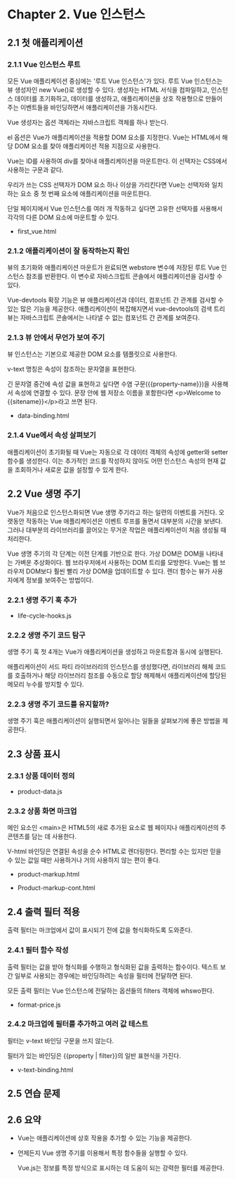 # Chapter 2. Vue 인스턴스

## 2.1 첫 애플리케이션

### 2.1.1 Vue 인스턴스 루트

모든 Vue 애플리케이션 중심에는 '루트 Vue 인스턴스'가 있다.
루트 Vue 인스턴스는 뷰 생성자인 new Vue()로 생성할 수 있다.
생성자는 HTML 서식을 컴파일하고, 인스턴스 데이터를 초기화하고, 데이터를 생성하고, 애플리케이션을 상호 작용형으로 만들어 주는 이벤트들을 바인딩하면서 애플리케이션을 가동시킨다.

Vue 생성자는 옵션 객체라는 자바스크립트 객체를 하나 받는다.

el 옵션은 Vue가 애플리케이션을 적용할 DOM 요소를 지정한다.
Vue는 HTML에서 해당 DOM 요소를 찾아 애플리케이션 적용 지점으로 사용한다.

Vue는 ID를 사용하여 div를 찾아내 애플리케이션을 마운트한다.
이 선택자는 CSS에서 사용하는 구문과 같다.

우리가 쓰는 CSS 선택자가 DOM 요소 하나 이상을 가리킨다면 Vue는 선택자와 일치하는 요소 중 첫 번째 요소에 애플리케이션을 마운트한다.

단일 페이지에서 Vue 인스턴스를 여러 개 작동하고 싶다면 고유한 선택자를 사용해서 각각의 다른 DOM 요소에 마운트할 수 있다.

- first_vue.html

### 2.1.2 애플리케이션이 잘 동작하는지 확인

뷰의 초기화와 애플리케이션 마운트가 완료되면 webstore 변수에 저장된 루트 Vue 인스턴스 참조를 반환한다.
이 변수로 자바스크립트 콘솔에서 애플리케이션을 검사할 수 있다.

Vue-devtools 확장 기능은 뷰 애플리케이션과 데이터, 컴포넌트 간 관계를 검사할 수 있는 많은 기능을 제공한다.
애플리케이션이 복잡해지면서 vue-devtools의 검색 트리 뷰는 자바스크립트 콘솔에서는 나타낼 수 없는 컴포넌트 간 관계를 보여준다.

### 2.1.3 뷰 안에서 무언가 보여 주기

뷰 인스턴스는 기본으로 제공한 DOM 요소를 템플릿으로 사용한다.

v-text 명칭은 속성이 참조하는 문자열을 표현한다.

긴 문자열 중간에 속성 값을 표현하고 싶다면 수염 구문({{property-name}})을 사용해서 속성에 연결할 수 있다.
문장 안에 웹 저장소 이름을 포함한다면 \<p>Welcome to {{sitename}}\</p>라고 쓰면 된다.

- data-binding.html

### 2.1.4 Vue에서 속성 살펴보기

애플리케이션이 초기화될 때 Vue는 자동으로 각 데이터 객체의 속성에 getter와 setter 함수를 생성한다.
이는 추가적인 코드를 작성하지 않아도 어떤 인스턴스 속성의 현재 값을 조회하거나 새로운 값을 설정할 수 있게 한다.

## 2.2 Vue 생명 주기

Vue가 처음으로 인스턴스화되면 Vue 생명 주기라고 하는 일련의 이벤트를 거친다.
오랫동안 작동하는 Vue 애플리케이션은 이벤트 루프를 돌면서 대부분의 시간을 보낸다.
그러나 대부분의 라이브러리를 끌어오는 무거운 작업은 애플리케이션이 처음 생성될 때 처리한다.

Vue 생명 주기의 각 단계는 이전 단계를 기반으로 한다.
가상 DOM은 DOM을 나타내는 가벼운 추상화이다.
웹 브라우저에서 사용하는 DOM 트리를 모방한다.
Vue는 웹 브라우저 DOM보다 훨씬 빨리 가상 DOM을 업데이트할 수 있다.
렌더 함수는 뷰가 사용자에게 정보를 보여주는 방법이다.

### 2.2.1 생명 주기 훅 추가

- life-cycle-hooks.js

### 2.2.2 생명 주기 코드 탐구

생명 주기 훅 첫 4개는 Vue가 애플리케이션을 생성하고 마운트함과 동시에 실행된다.

애플리케이션이 서드 파티 라이브러리의 인스턴스를 생성했다면, 라이브러리 해체 코드를 호출하거나 해당 라이브러리 참조를 수동으로 할당 해제해서 애플리케이션에 할당된 메모리 누수를 방지할 수 있다.

### 2.2.3 생명 주기 코드를 유지할까?

생명 주기 훅은 애플리케이션이 실행되면서 일어나는 일들을 살펴보기에 좋은 방법을 제공한다.

## 2.3 상품 표시

### 2.3.1 상품 데이터 정의

- product-data.js

### 2.3.2 상품 화면 마크업

메인 요소인 \<main>은 HTML5의 새로 추가된 요소로 웹 페이지나 애플리케이션의 주 콘텐츠를 담는 데 사용한다.

V-html 바인딩은 연결된 속성을 순수 HTML로 렌더링한다.
편리할 수는 있지만 믿을 수 있는 값일 때만 사용하거나 거의 사용하지 않는 편이 좋다.

- product-markup.html

- Product-markup-cont.html

## 2.4 출력 필터 적용

출력 필터는 마크업에서 값이 표시되기 전에 값을 형식화하도록 도와준다.

### 2.4.1 필터 함수 작성

출력 필터는 값을 받아 형식화를 수행하고 형식화된 값을 출력하는 함수이다.
텍스트 보간 일부로 사용되는 경우에는 바인딩하려는 속성을 필터에 전달하면 된다.

모든 출력 필터는 Vue 인스턴스에 전달하는 옵션들의 filters 객체에 whswo한다.

- format-price.js

### 2.4.2 마크업에 필터를 추가하고 여러 값 테스트

필터는 v-text 바인딩 구문을 쓰지 않는다.

필터가 있는 바인딩은 {{property | filter}}의 일반 표현식을 가진다.

- v-text-binding.html

## 2.5 연습 문제

## 2.6 요약

- Vue는 애플리케이션에 상호 작용을 추가할 수 있는 기능을 제공한다.

- 언제든지 Vue 생명 주기를 이용해서 특정 함수들을 실행할 수 있다.

  Vue.js는 정보를 특정 방식으로 표시하는 데 도움이 되는 강력한 필터를 제공한다.
